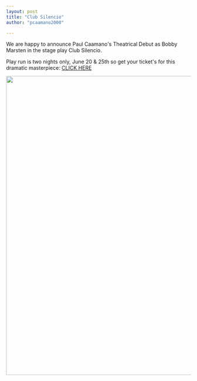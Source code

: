 ```yaml
---
layout: post
title: "Club Silencio"
author: "pcaamano2000"

---
```


We are happy to announce Paul Caamano's Theatrical Debut as Bobby Marsten in the stage play Club Silencio.

Play run is two nights only, June 20 &amp; 25th so get your ticket's for this dramatic masterpiece: <a href="https://manhattanrep.com/club-silencio/">CLICK HERE</a>
                                                                                                                                
                                                                                                                                           
  <img width="750" height="816" src="/img/ClubSilencio.jpg">
